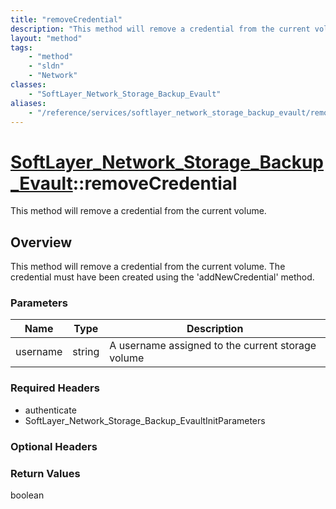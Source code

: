 ```yaml
---
title: "removeCredential"
description: "This method will remove a credential from the current volume. The credential must have been created using the 'addNewCre... "
layout: "method"
tags:
    - "method"
    - "sldn"
    - "Network"
classes:
    - "SoftLayer_Network_Storage_Backup_Evault"
aliases:
    - "/reference/services/softlayer_network_storage_backup_evault/removeCredential"
---
```

# [SoftLayer_Network_Storage_Backup_Evault](/reference/services/SoftLayer_Network_Storage_Backup_Evault)::removeCredential

This method will remove a credential from the current volume.


## Overview 
This method will remove a credential from the current volume. The credential must have been created using the 'addNewCredential' method. 

### Parameters 
|Name | Type | Description |
| --- | --- | --- |
|username| string| A username assigned to the current storage volume|


### Required Headers
* authenticate
* SoftLayer_Network_Storage_Backup_EvaultInitParameters

### Optional Headers

### Return Values
boolean

